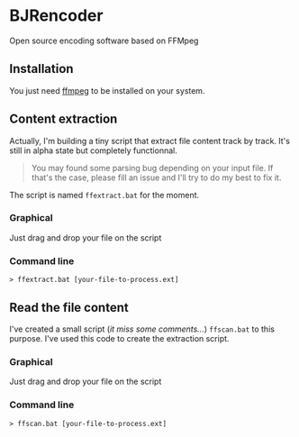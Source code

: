 # BJRencoder

Open source encoding software based on FFMpeg

## Installation

You just need [ffmpeg](https://github.com/FFmpeg/FFmpeg) to be installed on your system.

## Content extraction

Actually, I'm building a tiny script that extract file content track by track. It's still in alpha state but completely functionnal.

> You may found some parsing bug depending on your input file. If that's the case, please fill an issue and I'll try to do my best to fix it.

The script is named `ffextract.bat` for the moment.

### Graphical

Just drag and drop your file on the script

### Command line

```batch
> ffextract.bat [your-file-to-process.ext]
```

## Read the file content

I've created a small script (*it miss some comments...*) `ffscan.bat` to this purpose. I've used this code to create the extraction script.

### Graphical

Just drag and drop your file on the script

### Command line

```batch
> ffscan.bat [your-file-to-process.ext]
```
